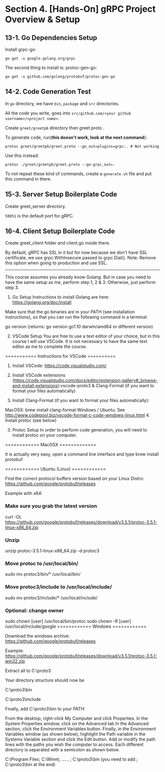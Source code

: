 # Section 4. [Hands-On] gRPC Project Overview & Setup

## 13-1. Go Dependencies Setup
Install grpc-go:
```shell
go get -u google.golang.org/grpc
```

The second thing to install is: protoc-gen-go:
```shell
go get -u github.com/golang/protobuf/protoc-gen-go
```

## 14-2. Code Generation Test
In `go` directory, we have `bin`, `package` and `src` directories.

All the code you write, goes into `src/github.com/<your github username>/<project name>`.

Create `greet/greetpb` directory then greet.proto .

To generate code, run(**this doesn't work, look at the next command**):
```shell
protoc greet/greetpb/greet.proto --go_out=plugins=grpc:. # Not working
```
Use this instead:
```shell
protoc ./greet/greetpb/greet.proto --go-grpc_out=.
```

To not repeat these kind of commands, create a `generate.sh` file and put this command in there.

## 15-3. Server Setup Boilerplate Code
Create greet_server directory.

`50051` is the default port for gRPC.

## 16-4. Client Setup Boilerplate Code
Create greet_client folder and client.go inside there.

By default, gRPC has SSL in it but for now because we don't have SSL certificate, we use grpc.WithInsecure passed to grpc.Dial().
Note: Remove this option when going to production and use SSL.

---
This course assumes you already know Golang. But in case you need to have the same setup as me, perform step 1, 2 & 3. Otherwise, just perform step 3.

1) Go Setup
   Instructions to install Golang are here: https://golang.org/doc/install

Make sure that the go binaries are in your PATH  (see installation instructions), so that you can run the following command in a terminal:

go version
(returns: go version go1.10 darwin/amd64 or different version)


2) VSCode Setup
   You are free to use a text editor of your choice, but in this course I will use VSCode.  It is not necessary to have the same text editor as 
me to complete the course.

=========== Instructions for VSCode ==========

1. Install VSCode: https://code.visualstudio.com/

2. Install VSCode extensions (https://code.visualstudio.com/docs/editor/extension-gallery#_browse-and-install-extensions):vscode-proto3  & Clang-Format 
(if you want to format your files automatically)

3. Install Clang-Format (if you want to format your files automatically):

MacOSX: brew install clang-format
Windows / Ubuntu: See http://www.codepool.biz/vscode-format-c-code-windows-linux.html
4. Install protoc (see below)

3) Protoc Setup
   In order to perform code generation, you will need to install protoc  on your computer.

============ MacOSX =============

It is actually very easy, open a command line interface and type brew install protobuf

============ Ubuntu (Linux) ============

Find the correct protocol buffers version based on your Linux Distro: https://github.com/google/protobuf/releases

Example with x64:

### Make sure you grab the latest version
curl -OL https://github.com/google/protobuf/releases/download/v3.5.1/protoc-3.5.1-linux-x86_64.zip
### Unzip
unzip protoc-3.5.1-linux-x86_64.zip -d protoc3
### Move protoc to /usr/local/bin/
sudo mv protoc3/bin/* /usr/local/bin/
### Move protoc3/include to /usr/local/include/
sudo mv protoc3/include/* /usr/local/include/
### Optional: change owner
sudo chown [user] /usr/local/bin/protoc
sudo chown -R [user] /usr/local/include/google
============ Windows ============

Download the windows archive: https://github.com/google/protobuf/releases

Example: https://github.com/google/protobuf/releases/download/v3.5.1/protoc-3.5.1-win32.zip

Extract all to C:\proto3

Your directory structure should now be

C:\proto3\bin

C:\proto3\include

Finally, add C:\proto3\bin to your PATH:

From the desktop, right-click My Computer and click Properties.
In the System Properties window, click on the Advanced tab
In the Advanced section, click the Environment Variables button.
Finally, in the Environment Variables window (as shown below), highlight the Path variable in the Systems Variable section 
and click the Edit button. Add or modify the path lines with the paths you wish the computer to access. Each different directory is
separated with a semicolon as shown below.

C:\Program Files; C:\Winnt; ...... ; C:\proto3\bin
(you need to add ; C:\proto3\bin  at the end)